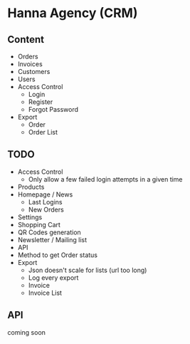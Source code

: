 # Hanna Agency (CRM)

## Content
- Orders
- Invoices
- Customers
- Users
- Access Control
    - Login
    - Register
    - Forgot Password
- Export
    - Order
    - Order List

## TODO
- Access Control
    - Only allow a few failed login attempts in a given time
- Products
- Homepage / News
    - Last Logins
    - New Orders
- Settings
- Shopping Cart
- QR Codes generation
- Newsletter / Mailing list
- API
- Method to get Order status
- Export
    - Json doesn't scale for lists (url too long)
    - Log every export
    - Invoice
    - Invoice List

## API
coming soon




